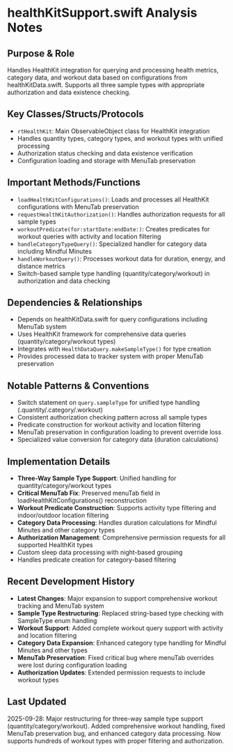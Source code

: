 # healthKitSupport.swift Analysis Notes

## Purpose & Role
Handles HealthKit integration for querying and processing health metrics, category data, and workout data based on configurations from healthKitData.swift. Supports all three sample types with appropriate authorization and data existence checking.

## Key Classes/Structs/Protocols
- `rtHealthKit`: Main ObservableObject class for HealthKit integration
- Handles quantity types, category types, and workout types with unified processing
- Authorization status checking and data existence verification
- Configuration loading and storage with MenuTab preservation

## Important Methods/Functions
- `loadHealthKitConfigurations()`: Loads and processes all HealthKit configurations with MenuTab preservation
- `requestHealthKitAuthorization()`: Handles authorization requests for all sample types
- `workoutPredicate(for:startDate:endDate:)`: Creates predicates for workout queries with activity and location filtering
- `handleCategoryTypeQuery()`: Specialized handler for category data including Mindful Minutes
- `handleWorkoutQuery()`: Processes workout data for duration, energy, and distance metrics
- Switch-based sample type handling (quantity/category/workout) in authorization and data checking

## Dependencies & Relationships
- Depends on healthKitData.swift for query configurations including MenuTab system
- Uses HealthKit framework for comprehensive data queries (quantity/category/workout types)
- Integrates with `HealthDataQuery.makeSampleType()` for type creation
- Provides processed data to tracker system with proper MenuTab preservation

## Notable Patterns & Conventions
- Switch statement on `query.sampleType` for unified type handling (.quantity/.category/.workout)
- Consistent authorization checking pattern across all sample types
- Predicate construction for workout activity and location filtering
- MenuTab preservation in configuration loading to prevent override loss
- Specialized value conversion for category data (duration calculations)

## Implementation Details
- **Three-Way Sample Type Support**: Unified handling for quantity/category/workout types
- **Critical MenuTab Fix**: Preserved menuTab field in loadHealthKitConfigurations() reconstruction
- **Workout Predicate Construction**: Supports activity type filtering and indoor/outdoor location filtering
- **Category Data Processing**: Handles duration calculations for Mindful Minutes and other category types
- **Authorization Management**: Comprehensive permission requests for all supported HealthKit types
- Custom sleep data processing with night-based grouping
- Handles predicate creation for category-based filtering

## Recent Development History
- **Latest Changes**: Major expansion to support comprehensive workout tracking and MenuTab system
- **Sample Type Restructuring**: Replaced string-based type checking with SampleType enum handling
- **Workout Support**: Added complete workout query support with activity and location filtering
- **Category Data Expansion**: Enhanced category type handling for Mindful Minutes and other types
- **MenuTab Preservation**: Fixed critical bug where menuTab overrides were lost during configuration loading
- **Authorization Updates**: Extended permission requests to include workout types

## Last Updated
2025-09-28: Major restructuring for three-way sample type support (quantity/category/workout). Added comprehensive workout handling, fixed MenuTab preservation bug, and enhanced category data processing. Now supports hundreds of workout types with proper filtering and authorization.